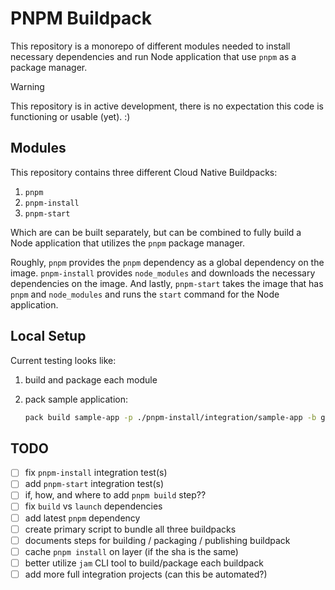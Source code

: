 # PNPM Buildpack

This repository is a monorepo of different modules needed to install necessary dependencies and run Node application
that use `pnpm` as a package manager.

> [!WARNING]  
> This repository is in active development, there is no expectation this code is functioning or usable (yet). :)

## Modules

This repository contains three different Cloud Native Buildpacks:

1. `pnpm`
2. `pnpm-install`
3. `pnpm-start`

Which are can be built separately, but can be combined to fully build a Node application that utilizes the `pnpm`
package manager.

Roughly, `pnpm` provides the `pnpm` dependency as a global dependency on the image.  `pnpm-install` provides
`node_modules` and downloads the necessary dependencies on the image. And lastly, `pnpm-start` takes the image that has
`pnpm` and `node_modules` and runs the `start` command for the Node application. 

## Local Setup

Current testing looks like:

1. build and package each module

2. pack sample application:
    ```bash
    pack build sample-app -p ./pnpm-install/integration/sample-app -b gcr.io/paketo-buildpacks/node-engine -b ./pnpm/build/pnpm-buildpack.cnb -b ./pnpm-install/build/pnpm-install-buildpack.cnb -b ./pnpm-start/build/pnpm-start-buildpack.cnb
    ```


## TODO
- [ ] fix `pnpm-install` integration test(s)
- [ ] add `pnpm-start` integration test(s)
- [ ] if, how, and where to add `pnpm build` step??
- [ ] fix `build` vs `launch` dependencies
- [ ] add latest `pnpm` dependency
- [ ] create primary script to bundle all three buildpacks
- [ ] documents steps for building / packaging / publishing buildpack
- [ ] cache `pnpm install` on layer (if the sha is the same)
- [ ] better utilize `jam` CLI tool to build/package each buildpack
- [ ] add more full integration projects (can this be automated?)
